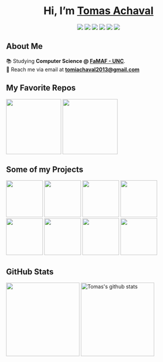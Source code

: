 <h1 align=center>Hi, I’m <a href=https://achaval-tomas.github.io/>Tomas Achaval</a></h1>

<p align=center>
  <a href="https://www.linkedin.com/in/achaval-tomas/"><img src="https://img.shields.io/badge/LinkedIn-grey?style=for-the-badge&logo=linkedin&logoColor=blue"/></a>
  <a href="mailto:tomiachaval2013@gmail.com"><img src="https://img.shields.io/badge/Gmail-grey?style=for-the-badge&logo=gmail&logoColor=red"/></a>
  <a href="https://leetcode.com/tomiachaval2013/"><img src="https://img.shields.io/badge/Leetcode-grey?style=for-the-badge&logo=leetcode&logoColor=yellow"/></a>
  <a href="https://achaval-tomas.github.io/"><img src="https://img.shields.io/badge/My_Website-grey?style=for-the-badge&logo=flathub&logoColor=orange"/></a>
  <a href="https://github.com/achaval-tomas"><img src="https://img.shields.io/badge/GitHub-grey?style=for-the-badge&logo=github&logoColor=white"/></a>
  <!-- <img src="https://komarev.com/ghpvc/?username=achaval-tomas&color=orange&style=for-the-badge&label=views"/> -->
  <a href="https://github.com/achaval-tomas?tab=followers"><img src="https://img.shields.io/github/followers/achaval-tomas.svg?style=for-the-badge&label=FOLLOW&color=blueviolet"/></a>
</p>

<h2>About Me</h2>
<p>
  📚 Studying <strong>Computer Science @ <a href="https://www.famaf.unc.edu.ar/">FaMAF - UNC</strong></a>.<br>
  📲 Reach me via email at <a href="mailto:tomiachaval2013@gmail.com"><strong>tomiachaval2013@gmail.com</strong></a>
</p>


<h2>My Favorite Repos</h2>
<a href="https://github.com/achaval-tomas/Examenes-Resueltos-FaMAF-Compu"><img height="150" align="center" src="https://github-readme-stats.vercel.app/api/pin/?username=achaval-tomas&repo=Examenes-Resueltos-FaMAF-Compu&border_color=5d0191&bg_color=000000&title_color=ffffff&text_color=ffffff&icon_color=fc7f03"/></a>
<a href="https://github.com/achaval-tomas/ASM-Tetris"><img height="150" align="center" src="https://github-readme-stats.vercel.app/api/pin/?username=achaval-tomas&repo=ASM-Tetris&border_color=5d0191&bg_color=000000&title_color=ffffff&text_color=ffffff&icon_color=fc7f03"/></a>

<h2>Some of my Projects</h2>
<a href="https://github.com/achaval-tomas/Game-Of-Life"><img src="https://github.com/achaval-tomas/achaval-tomas/assets/134091945/9512d40b-6561-44d6-bcbe-d66687d94540" height="100"/></a>
<a href="https://github.com/achaval-tomas/SkyLine-Adventure"><img src="https://github.com/achaval-tomas/achaval-tomas/assets/134091945/2e144265-270d-4b20-9067-b872c82c9a5a" height="100"/></a>
<a href="https://github.com/achaval-tomas/ASM-Tetris"><img src="https://github.com/achaval-tomas/achaval-tomas/assets/134091945/cad638f2-657d-4622-97a7-dd2895c4ce70" height="100"/></a>
<a href="https://github.com/achaval-tomas/Double-Pendulum-Chaos"><img src="https://github.com/achaval-tomas/achaval-tomas/assets/134091945/835ceb4f-1ee2-460a-90c6-989820da8f05" height="100"/></a>
<a href="https://github.com/achaval-tomas/Pi-With-Box-Collisions"><img src="https://github.com/achaval-tomas/achaval-tomas/assets/134091945/c6614567-434b-47f2-833a-9391ad0efe5a" height="100"/></a>
<a href="https://github.com/achaval-tomas/3D-Visualization-from-2D-raycasting"><img src="https://github.com/achaval-tomas/achaval-tomas/assets/134091945/a388fc04-ba3b-4af8-8ddf-7a0f218d018f" height="100"/></a>
<a href="https://github.com/achaval-tomas/Sorting-Algorithms-Visualizer"><img src="https://github.com/achaval-tomas/achaval-tomas/assets/134091945/75d599bd-d454-420d-8f61-cf7fe3c50a73" height="100"/></a>
<a href="https://play.google.com/store/apps/details?id=com.myfirstproject.mynotes"><img src="https://github.com/achaval-tomas/achaval-tomas/assets/134091945/1abf4dcf-a60c-4637-8f34-76c03c62c2df" height="100"/></a>

<!-- <img src="https://www.animatedimages.org/data/media/562/animated-line-image-0184.gif" width="1920" /> -->
<h2>GitHub Stats</h2>
<a href="https://github.com/anuraghazra/github-readme-stats"><img height="200" align="center" src="https://github-readme-stats.vercel.app/api/top-langs/?username=achaval-tomas&theme=github_dark&layout=compact&border_color=5d0191&bg_color=000000&title_color=fc7f03&text_color=ffffff&exclude_repo=Examenes-Resueltos-FaMAF-Compu,Labs-Completos-FaMAF-Compu&size_weight=0.7&count_weight=0.3" /></a>
<a href="https://github.com/anuraghazra/github-readme-stats"><img height="200" align="center" src="https://github-readme-stats.vercel.app/api?username=achaval-tomas&theme=github_dark&show_icons=true&border_color=5d0191&bg_color=000000&title_color=fc7f03&text_color=ffffff&include_all_commits=true" alt="Tomas's github stats" /></a>
